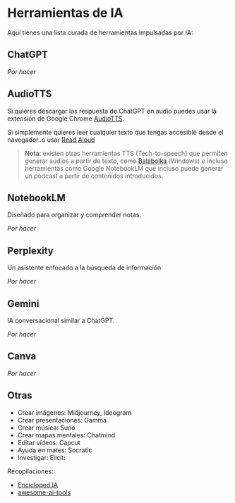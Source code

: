 # Herramientas de IA

Aquí tienes una lista curada de herramientas impulsadas por IA:

## ChatGPT

*Por hacer*
<!-- Una herramienta versátil para generar ideas, asistencia para escribir y resolver problemas.


* Personalizar ChatGPT (My GPTs) para tener varios roles, esto puede ser muy útil cuando para las diferentes tareas que queremos realizar, o las diferentes asignaturas.

 * Agentes, tareas 
Buscar ejemplos de GPTs personalizados creados por la comunidad: https://chatgpt.com/gpts 

canvas, search , elegir modelo
-->

## AudioTTS

Si quieres descargar las respuesta de ChatGPT en audio puedes usar la extensión de Google Chrome [AudioTTS](https://chromewebstore.google.com/detail/audiotts-simple-text-to-s/lhbdjaomnaobfljmhkmcfhhnihaaangh).

Si simplemente quieres leer cualquier texto que tengas accesible desde el navegador..o usar [Read Aloud](https://chromewebstore.google.com/detail/read-aloud-a-text-to-spee/hdhinadidafjejdhmfkjgnolgimiaplp) 

> **Nota**: existen otras herramientas TTS (Tech-to-speech) que permiten generar audios a partir de texto, como [Balabolka](https://www.cross-plus-a.com/balabolka.htm) (Windows) e incluso herramientas como Google NotebookLM que incluso puede generar un podcast a partir de contenidos introducidos.


## NotebookLM

Diseñado para organizar y comprender notas.

*Por hacer*
<!-- > chatgpt vs notebooklm -->

## Perplexity

Un asistente enfocado a la búsqueda de información

*Por hacer*

## Gemini

<!--  Google Gemini(Bard) -->

IA conversacional similar a ChatGPT.

*Por hacer*

## Canva

*Por hacer*

<!-- https://www.canva.com/

[infografías](https://www.canva.com/create/infographics/) -->

## Otras

* Crear imágenes: Midjourney, Ideogram
* Crear presentaciones: Gamma
* Crear música: Suno
* Crear mapas mentales: Chatmind
* Editar vídeos: Capcut
* Ayuda en mates: Socratic
* Investigar: Elicit:

Recopilaciones:
* [Encicloped.IA](https://start.me/p/xjMEMn/la-encicloped-ia)
* [awesome-ai-tools](https://github.com/mahseema/awesome-ai-tools)
